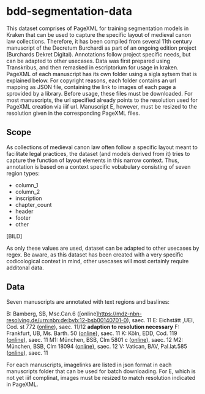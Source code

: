 # bdd-segmentation-data
This dataset comprises of PageXML for training segmentation models in Kraken that can be used 
to capture the specific layout of medieval canon law collections. Therefore, it has been compiled 
from several 11th century manuscript of the Decretum Burchardi as part of an ongoing edition 
project (Burchards Dekret Digital). Annotations follow project specific needs, but can be adapted
to other usecases. Data was first prepared using Transkribus, and then remasked in escriptorium
for usage in kraken. PageXML of each manuscript has its own folder using a sigla sytsem that is
explained below. For copyright reasons, each folder contains an url mapping as JSON file, 
containing the link to images of each page a sprovided by a library. 
Before usage, these files must be downloaded. For most manuscripts, the url specified already points 
to the resolution used for PageXML creation via iiif url. Manuscript E, however, must be resized 
to the resolution given in the corresponding PageXML files.

## Scope
As collections of medieval canon law often follow a specific layout meant to facilitate legal 
practices, the dataset (and models derived from it) tries to capture the function of layout 
elements in this narrow context. Thus, annotation is based on a context specific vobabulary
consisting of seven region types:

* column_1
* column_2
* inscription
* chapter_count
* header
* footer
* other

[BILD]

As only these values are used, dataset can be adapted to other usecases by regex. Be aware, as
this dataset has been created with a very specific codicological context in mind, other usecases
will most certainly require additonal data.

## Data
Seven manuscripts are annotated with text regions and baslines:

B: Bamberg, SB, Msc.Can.6 ([online]https://mdz-nbn-resolving.de/urn:nbn:de:bvb:12-bsb00140701-0), saec. 11
E: Eichstätt ,UEI, Cod. st 772 ([online](https://nbn-resolving.org/urn:nbn:de:bvb:824-cod-st-772-8)), saec. 11/12 **adaption to resolution necessary**
F: Frankfurt, UB, Ms. Barth. 50 ([online](https://sammlungen.ub.uni-frankfurt.de/msma/urn/urn:nbn:de:hebis:30:2-12488)), saec. 11
K: Köln, EDD, Cod. 119 ([online](https://digital.dombibliothek-koeln.de/urn/urn:nbn:de:hbz:kn28-3-3241)), saec. 11
M1: München, BSB, Clm 5801 c ([online](https://mdz-nbn-resolving.de/urn:nbn:de:bvb:12-bsb00151690-2)), saec. 12
M2: München, BSB, Clm 18094 ([online](https://mdz-nbn-resolving.de/urn:nbn:de:bvb:12-bsb00151691-8)), saec. 12
V: Vatican, BAV, Pal.lat.585 ([online](https://digi.vatlib.it/mss/detail/Pal.lat.585)), saec. 11

For each manuscripts, imagelinks are listed in json format in each manuscripts folder that can be used for batch downloading.
For E, which is not yet iiif complinat, images must be resized to match resolution indicated in PageXML.

